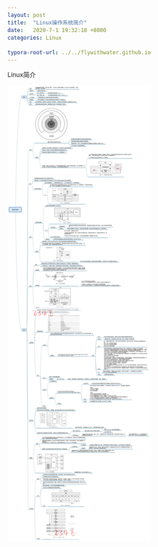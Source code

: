 ```yaml
---
layout: post
title:  "Linux操作系统简介"
date:   2020-7-1 19:32:18 +0800
categories: Linux

typora-root-url: ../../flywithwater.github.io
---
```


Linux简介

![file_system](/assets/Linux/操作系统.jpg)



